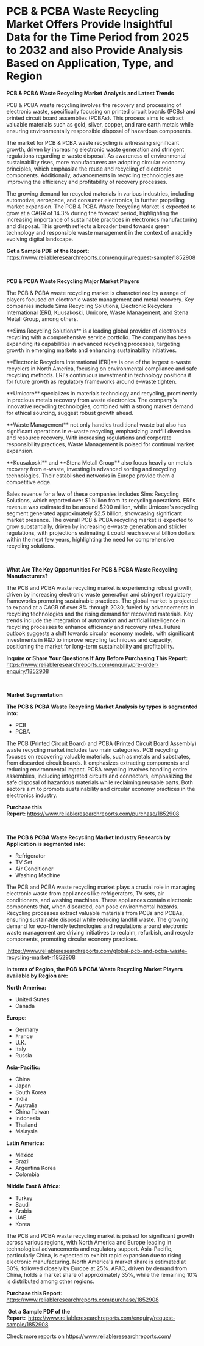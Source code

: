 <p><h1>PCB & PCBA Waste Recycling Market Offers Provide Insightful Data for the Time Period from 2025 to 2032 and also Provide Analysis Based on Application, Type, and Region</h1></p><p><strong>PCB & PCBA Waste Recycling Market Analysis and Latest Trends</strong></p>
<p><p>PCB & PCBA waste recycling involves the recovery and processing of electronic waste, specifically focusing on printed circuit boards (PCBs) and printed circuit board assemblies (PCBAs). This process aims to extract valuable materials such as gold, silver, copper, and rare earth metals while ensuring environmentally responsible disposal of hazardous components.</p><p>The market for PCB & PCBA waste recycling is witnessing significant growth, driven by increasing electronic waste generation and stringent regulations regarding e-waste disposal. As awareness of environmental sustainability rises, more manufacturers are adopting circular economy principles, which emphasize the reuse and recycling of electronic components. Additionally, advancements in recycling technologies are improving the efficiency and profitability of recovery processes.</p><p>The growing demand for recycled materials in various industries, including automotive, aerospace, and consumer electronics, is further propelling market expansion. The PCB & PCBA Waste Recycling Market is expected to grow at a CAGR of 14.3% during the forecast period, highlighting the increasing importance of sustainable practices in electronics manufacturing and disposal. This growth reflects a broader trend towards green technology and responsible waste management in the context of a rapidly evolving digital landscape.</p></p>
<p><strong>Get a Sample PDF of the Report:&nbsp;</strong> <a href="https://www.reliableresearchreports.com/enquiry/request-sample/1852908?utm_campaign=3090&utm_medium=2&utm_source=Github&utm_content=ia&utm_term=11032025&utm_id=pcb-pcba-waste-recycling">https://www.reliableresearchreports.com/enquiry/request-sample/1852908</a></p>
<p>&nbsp;</p>
<p><strong>PCB & PCBA Waste Recycling Major Market Players</strong></p>
<p><p>The PCB & PCBA waste recycling market is characterized by a range of players focused on electronic waste management and metal recovery. Key companies include Sims Recycling Solutions, Electronic Recyclers International (ERI), Kuusakoski, Umicore, Waste Management, and Stena Metall Group, among others.</p><p>**Sims Recycling Solutions** is a leading global provider of electronics recycling with a comprehensive service portfolio. The company has been expanding its capabilities in advanced recycling processes, targeting growth in emerging markets and enhancing sustainability initiatives. </p><p>**Electronic Recyclers International (ERI)** is one of the largest e-waste recyclers in North America, focusing on environmental compliance and safe recycling methods. ERI's continuous investment in technology positions it for future growth as regulatory frameworks around e-waste tighten.</p><p>**Umicore** specializes in materials technology and recycling, prominently in precious metals recovery from waste electronics. The company's innovative recycling technologies, combined with a strong market demand for ethical sourcing, suggest robust growth ahead.</p><p>**Waste Management** not only handles traditional waste but also has significant operations in e-waste recycling, emphasizing landfill diversion and resource recovery. With increasing regulations and corporate responsibility practices, Waste Management is poised for continual market expansion.</p><p>**Kuusakoski** and **Stena Metall Group** also focus heavily on metals recovery from e-waste, investing in advanced sorting and recycling technologies. Their established networks in Europe provide them a competitive edge.</p><p>Sales revenue for a few of these companies includes Sims Recycling Solutions, which reported over $1 billion from its recycling operations. ERI's revenue was estimated to be around $200 million, while Umicore's recycling segment generated approximately $2.5 billion, showcasing significant market presence. The overall PCB & PCBA recycling market is expected to grow substantially, driven by increasing e-waste generation and stricter regulations, with projections estimating it could reach several billion dollars within the next few years, highlighting the need for comprehensive recycling solutions.</p></p>
<p>&nbsp;</p>
<p><strong>What Are The Key Opportunities For PCB & PCBA Waste Recycling Manufacturers?</strong></p>
<p><p>The PCB and PCBA waste recycling market is experiencing robust growth, driven by increasing electronic waste generation and stringent regulatory frameworks promoting sustainable practices. The global market is projected to expand at a CAGR of over 8% through 2030, fueled by advancements in recycling technologies and the rising demand for recovered materials. Key trends include the integration of automation and artificial intelligence in recycling processes to enhance efficiency and recovery rates. Future outlook suggests a shift towards circular economy models, with significant investments in R&D to improve recycling techniques and capacity, positioning the market for long-term sustainability and profitability.</p></p>
<p><strong>Inquire or Share Your Questions If Any Before Purchasing This Report:</strong> <a href="https://www.reliableresearchreports.com/enquiry/pre-order-enquiry/1852908?utm_campaign=3090&utm_medium=2&utm_source=Github&utm_content=ia&utm_term=11032025&utm_id=pcb-pcba-waste-recycling">https://www.reliableresearchreports.com/enquiry/pre-order-enquiry/1852908</a></p>
<p>&nbsp;</p>
<p><strong>Market Segmentation</strong></p>
<p><strong>The PCB & PCBA Waste Recycling Market Analysis by types is segmented into:</strong></p>
<p><ul><li>PCB</li><li>PCBA</li></ul></p>
<p><p>The PCB (Printed Circuit Board) and PCBA (Printed Circuit Board Assembly) waste recycling market includes two main categories. PCB recycling focuses on recovering valuable materials, such as metals and substrates, from discarded circuit boards. It emphasizes extracting components and reducing environmental impact. PCBA recycling involves handling entire assemblies, including integrated circuits and connectors, emphasizing the safe disposal of hazardous materials while reclaiming reusable parts. Both sectors aim to promote sustainability and circular economy practices in the electronics industry.</p></p>
<p><strong>Purchase this Report:&nbsp;</strong><a href="https://www.reliableresearchreports.com/purchase/1852908?utm_campaign=3090&utm_medium=2&utm_source=Github&utm_content=ia&utm_term=11032025&utm_id=pcb-pcba-waste-recycling">https://www.reliableresearchreports.com/purchase/1852908</a></p>
<p>&nbsp;</p>
<p><strong>The PCB & PCBA Waste Recycling Market Industry Research by Application is segmented into:</strong></p>
<p><ul><li>Refrigerator</li><li>TV Set</li><li>Air Conditioner</li><li>Washing Machine</li></ul></p>
<p><p>The PCB and PCBA waste recycling market plays a crucial role in managing electronic waste from appliances like refrigerators, TV sets, air conditioners, and washing machines. These appliances contain electronic components that, when discarded, can pose environmental hazards. Recycling processes extract valuable materials from PCBs and PCBAs, ensuring sustainable disposal while reducing landfill waste. The growing demand for eco-friendly technologies and regulations around electronic waste management are driving initiatives to reclaim, refurbish, and recycle components, promoting circular economy practices.</p></p>
<p><a href="https://www.reliableresearchreports.com/global-pcb-and-pcba-waste-recycling-market-r1852908?utm_campaign=3090&utm_medium=2&utm_source=Github&utm_content=ia&utm_term=11032025&utm_id=pcb-pcba-waste-recycling">&nbsp;https://www.reliableresearchreports.com/global-pcb-and-pcba-waste-recycling-market-r1852908</a></p>
<p><strong>In terms of Region, the PCB & PCBA Waste Recycling Market Players available by Region are:</strong></p>
<p>
    <p> <strong> North America: </strong>
        <ul>
            <li>United States</li>
            <li>Canada</li>
        </ul>
        </p> 
    <p> <strong> Europe: </strong>
        <ul>
            <li>Germany</li>
            <li>France</li>
            <li>U.K.</li>
            <li>Italy</li>
            <li>Russia</li>
        </ul>
        </p> 
    <p> <strong> Asia-Pacific: </strong>
        <ul>
            <li>China</li>
            <li>Japan</li>
            <li>South Korea</li>
            <li>India</li>
            <li>Australia</li>
            <li>China Taiwan</li>
            <li>Indonesia</li>
            <li>Thailand</li>
            <li>Malaysia</li>
        </ul>
        </p> 
    <p> <strong> Latin America: </strong>
        <ul>
            <li>Mexico</li>
            <li>Brazil</li>
            <li>Argentina Korea</li>
            <li>Colombia</li>
        </ul>
        </p> 
    <p> <strong> Middle East & Africa: </strong>
        <ul>
            <li>Turkey</li>
            <li>Saudi</li>
            <li>Arabia</li>
            <li>UAE</li>
            <li>Korea</li>
        </ul>
    </p>
    </p>
<p><p>The PCB and PCBA waste recycling market is poised for significant growth across various regions, with North America and Europe leading in technological advancements and regulatory support. Asia-Pacific, particularly China, is expected to exhibit rapid expansion due to rising electronic manufacturing. North America's market share is estimated at 30%, followed closely by Europe at 25%. APAC, driven by demand from China, holds a market share of approximately 35%, while the remaining 10% is distributed among other regions.</p></p>
<p><strong>Purchase this Report: </strong><a href="https://www.reliableresearchreports.com/purchase/1852908?utm_campaign=3090&utm_medium=2&utm_source=Github&utm_content=ia&utm_term=11032025&utm_id=pcb-pcba-waste-recycling">https://www.reliableresearchreports.com/purchase/1852908</a></p>
<p>&nbsp;<strong>Get a Sample PDF of the Report:&nbsp;&nbsp;</strong><a href="https://www.reliableresearchreports.com/enquiry/request-sample/1852908?utm_campaign=3090&utm_medium=2&utm_source=Github&utm_content=ia&utm_term=11032025&utm_id=pcb-pcba-waste-recycling">https://www.reliableresearchreports.com/enquiry/request-sample/1852908</a></p>
<p><strong></strong></p>
<p>Check more reports on <a href="https://www.reliableresearchreports.com/?utm_campaign=3090&utm_medium=2&utm_source=Github&utm_content=ia&utm_term=11032025&utm_id=pcb-pcba-waste-recycling">https://www.reliableresearchreports.com/</a></p>